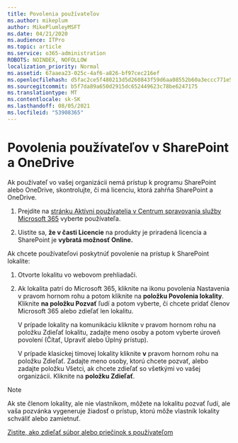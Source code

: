 ```yaml
---
title: Povolenia používateľov
ms.author: mikeplum
author: MikePlumleyMSFT
ms.date: 04/21/2020
ms.audience: ITPro
ms.topic: article
ms.service: o365-administration
ROBOTS: NOINDEX, NOFOLLOW
localization_priority: Normal
ms.assetid: 67aaea23-025c-4af6-a826-bf97cec216ef
ms.openlocfilehash: d5fac2ce5f480213d5d260843f59d6aa08552b60a3eccc771e5eb3f7aa814b66
ms.sourcegitcommit: b5f7da89a650d2915dc652449623c78be6247175
ms.translationtype: MT
ms.contentlocale: sk-SK
ms.lasthandoff: 08/05/2021
ms.locfileid: "53908365"
---
```

# <a name="user-permissions-in-sharepoint-and-onedrive"></a>Povolenia používateľov v SharePoint a OneDrive

Ak používateľ vo vašej organizácii nemá prístup k programu SharePoint alebo OneDrive, skontrolujte, či má licenciu, ktorá zahŕňa SharePoint a OneDrive. 
  
1. Prejdite na [stránku Aktívni používatelia v Centrum spravovania služby Microsoft 365](https://portal.office.com/adminportal/home#/users) vyberte používateľa. 
    
2. Uistite sa, **že v časti Licencie** na produkty je priradená licencia a SharePoint je **vybratá možnosť Online.** 
    
 Ak chcete používateľovi poskytnúť povolenie na prístup k SharePoint lokalite: 
  
1. Otvorte lokalitu vo webovom prehliadači.
    
2. Ak lokalita patrí do Microsoft 365, kliknite na ikonu povolenia Nastavenia v pravom hornom rohu a potom kliknite na **položku Povolenia lokality**. Kliknite **na položku Pozvať** ľudí a potom vyberte, či chcete pridať členov Microsoft 365 alebo zdieľať len lokalitu. 
    
    V prípade lokality  na komunikáciu kliknite v pravom hornom rohu na položku Zdieľať lokalitu, zadajte meno osoby a potom vyberte úroveň povolení (Čítať, Upraviť alebo Úplný prístup). 
    
    V prípade klasickej tímovej lokality kliknite **v** pravom hornom rohu na položku Zdieľať. Zadajte meno osoby, ktorú chcete pozvať, alebo zadajte položku Všetci, ak chcete zdieľať so všetkými vo vašej organizácii. Kliknite na **položku Zdieľať**.
    
> [!NOTE]
> Ak ste členom lokality, ale nie vlastníkom, môžete na lokalitu pozvať ľudí, ale vaša pozvánka vygeneruje žiadosť o prístup, ktorú môže vlastník lokality schváliť alebo zamietnuť. 
  
[Zistite, ako zdieľať súbor alebo priečinok s používateľom](https://go.microsoft.com/fwlink/?linkid=533408)
  

